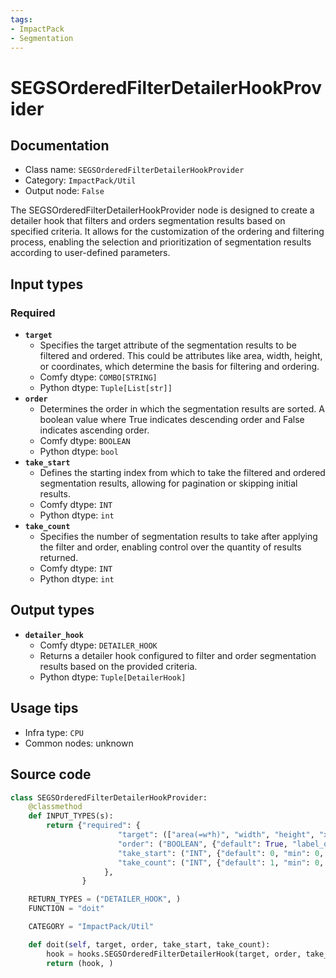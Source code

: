 ```yaml
---
tags:
- ImpactPack
- Segmentation
---
```


# SEGSOrderedFilterDetailerHookProvider
## Documentation
- Class name: `SEGSOrderedFilterDetailerHookProvider`
- Category: `ImpactPack/Util`
- Output node: `False`

The SEGSOrderedFilterDetailerHookProvider node is designed to create a detailer hook that filters and orders segmentation results based on specified criteria. It allows for the customization of the ordering and filtering process, enabling the selection and prioritization of segmentation results according to user-defined parameters.
## Input types
### Required
- **`target`**
    - Specifies the target attribute of the segmentation results to be filtered and ordered. This could be attributes like area, width, height, or coordinates, which determine the basis for filtering and ordering.
    - Comfy dtype: `COMBO[STRING]`
    - Python dtype: `Tuple[List[str]]`
- **`order`**
    - Determines the order in which the segmentation results are sorted. A boolean value where True indicates descending order and False indicates ascending order.
    - Comfy dtype: `BOOLEAN`
    - Python dtype: `bool`
- **`take_start`**
    - Defines the starting index from which to take the filtered and ordered segmentation results, allowing for pagination or skipping initial results.
    - Comfy dtype: `INT`
    - Python dtype: `int`
- **`take_count`**
    - Specifies the number of segmentation results to take after applying the filter and order, enabling control over the quantity of results returned.
    - Comfy dtype: `INT`
    - Python dtype: `int`
## Output types
- **`detailer_hook`**
    - Comfy dtype: `DETAILER_HOOK`
    - Returns a detailer hook configured to filter and order segmentation results based on the provided criteria.
    - Python dtype: `Tuple[DetailerHook]`
## Usage tips
- Infra type: `CPU`
- Common nodes: unknown


## Source code
```python
class SEGSOrderedFilterDetailerHookProvider:
    @classmethod
    def INPUT_TYPES(s):
        return {"required": {
                        "target": (["area(=w*h)", "width", "height", "x1", "y1", "x2", "y2"],),
                        "order": ("BOOLEAN", {"default": True, "label_on": "descending", "label_off": "ascending"}),
                        "take_start": ("INT", {"default": 0, "min": 0, "max": sys.maxsize, "step": 1}),
                        "take_count": ("INT", {"default": 1, "min": 0, "max": sys.maxsize, "step": 1}),
                     },
                }

    RETURN_TYPES = ("DETAILER_HOOK", )
    FUNCTION = "doit"

    CATEGORY = "ImpactPack/Util"

    def doit(self, target, order, take_start, take_count):
        hook = hooks.SEGSOrderedFilterDetailerHook(target, order, take_start, take_count)
        return (hook, )

```
